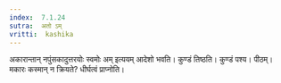 ```yaml
---
index:  7.1.24
sutra:  अतो ऽम्
vritti:  kashika 
---
```


अकारान्तान् नपुंसकादुत्तरयोः स्वमोः अम् इत्ययम् आदेशो भवति। कुण्डं तिष्ठति। कुण्डं पश्य। पीठम्। मकारः कस्मान् न क्रियते? धीर्घत्वं प्राप्नोति।

